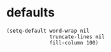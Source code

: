 # defaults

```
(setq-default word-wrap nil
              truncate-lines nil
              fill-column 100)
```
